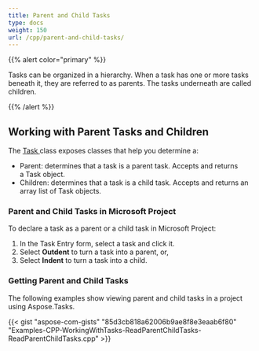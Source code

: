 ```yaml
---
title: Parent and Child Tasks
type: docs
weight: 150
url: /cpp/parent-and-child-tasks/
---
```


{{% alert color="primary" %}} 

Tasks can be organized in a hierarchy. When a task has one or more tasks beneath it, they are referred to as parents. The tasks underneath are called children.

{{% /alert %}} 
## **Working with Parent Tasks and Children**
The [Task ](https://apireference.aspose.com/cpp/tasks/class/aspose.tasks.task/)class exposes classes that help you determine a:

- Parent: determines that a task is a parent task. Accepts and returns a Task object.
- Children: determines that a task is a child task. Accepts and returns an array list of Task objects.
### **Parent and Child Tasks in Microsoft Project**
To declare a task as a parent or a child task in Microsoft Project:

1. In the Task Entry form, select a task and click it.
2. Select **Outdent** to turn a task into a parent, or,
3. Select **Indent** to turn a task into a child.
### **Getting Parent and Child Tasks**
The following examples show viewing parent and child tasks in a project using Aspose.Tasks.

{{< gist "aspose-com-gists" "85d3cb818a62006b9ae8f8e3eaab6f80" "Examples-CPP-WorkingWithTasks-ReadParentChildTasks-ReadParentChildTasks.cpp" >}}
